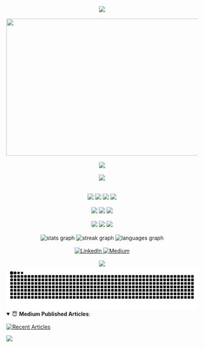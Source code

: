 <div align="center">

  <p>
    <img src="https://capsule-render.vercel.app/api?type=waving&height=100&width=200&color=gradient&section=header"/>
  </p>
  
  <img src="https://github.com/m7mdmaken/m7mdmaken/blob/main/output_optimized.gif?raw=true" width="720" height="360">
  
  <p>
    <img src="https://capsule-render.vercel.app/api?type=venom&height=200&color=gradient&text=Software%20Engineer%20-nl-%20Flutter%20Developer&fontColor=black&fontSize=40&animation=twinkling&fontAlign=40,60&fontAlignY=35,60&stroke=ffffff"/>
  </p>

  <p>
    <img src="https://capsule-render.vercel.app/api?type=speech&height=200&fontSize=25&color=gradient&text=Computer%20Engineer%20passionate%20about%20software%20development-nl-%20and%20mobile%20app%20development.%20Specialized%20in%20Flutter&fontColor=black&fontAlignY=35,55"/>
  </p>

  <br/>

  <div>
    <img src="https://img.shields.io/badge/Flutter-%2302569B.svg?&style=for-the-badge&logo=flutter&logoColor=white" height="40">
    <img src="https://img.shields.io/badge/Dart-%230175C2.svg?&style=for-the-badge&logo=dart&logoColor=white" height="40">
    <img src="https://img.shields.io/badge/GitHub-%23181717.svg?&style=for-the-badge&logo=github&logoColor=white" height="40">
    <img src="https://img.shields.io/badge/Firebase-%23FFCA28.svg?&style=for-the-badge&logo=firebase&logoColor=white" height="40">
  </div>
  
  <br/>

  <div>
    <img src="https://img.shields.io/badge/Postman-%23FF6C37.svg?&style=for-the-badge&logo=postman&logoColor=white" height="40">
    <img src="https://img.shields.io/badge/VS%20Code-%23007ACC.svg?&style=for-the-badge&logo=visualstudiocode&logoColor=white" height="40">
    <img src="https://img.shields.io/badge/Figma-%23F24E1E.svg?&style=for-the-badge&logo=figma&logoColor=white" height="40">
  </div>
  
  <br/>

  <div>
    <img src="https://img.shields.io/badge/Git-%23F05033.svg?&style=for-the-badge&logo=git&logoColor=white" height="40">
    <img src="https://img.shields.io/badge/Windows-%230078D6.svg?&style=for-the-badge&logo=windows&logoColor=white" height="40">
    <img src="https://img.shields.io/badge/C++-%2300599C.svg?&style=for-the-badge&logo=cplusplus&logoColor=white" height="40">
  </div>
  
  <br/>

  <div>
    <img src="https://github-readme-stats.vercel.app/api?username=m7mdmaken&show_icons=true&include_all_commits=true&count_private=true&theme=aura&hide_border=false" height="150" alt="stats graph"/>
    <img src="https://streak-stats.demolab.com?user=m7mdmaken&mode=daily&theme=aura&hide_border=false&border_radius=5" height="150" alt="streak graph"/>
    <img src="https://github-readme-stats.vercel.app/api/top-langs?username=m7mdmaken&layout=compact&card_width=320&langs_count=5&theme=aura&hide_border=false" height="150" alt="languages graph"/>
  </div>
  
  <br/>
  
  <div>
    <a href="https://www.linkedin.com/in/m7mdalmaken/" target="_blank">
      <img src="https://img.shields.io/badge/LinkedIn-0077B5?logo=linkedin&logoColor=white&style=for-the-badge" height="40" alt="LinkedIn"/>
    </a>
    <a href="https://medium.com/@m7mdmaken" target="_blank">
      <img src="https://img.shields.io/badge/Medium-12100E?logo=medium&logoColor=white&style=for-the-badge" height="40" alt="Medium"/>
    </a>
  </div>
  
  <br/>
  
  <img src="https://profile-counter.glitch.me/m7mdmaken/count.svg?"/>
  
  <br/>

  <picture>
    <source media="(prefers-color-scheme: dark)" srcset="https://raw.githubusercontent.com/m7mdmaken/m7mdmaken/output/github-contribution-grid-snake-dark.svg"/>
    <source media="(prefers-color-scheme: light)" srcset="https://raw.githubusercontent.com/m7mdmaken/m7mdmaken/output/github-contribution-grid-snake.svg"/>
    <img alt="github-snake" src="https://raw.githubusercontent.com/m7mdmaken/m7mdmaken/output/github-contribution-grid-snake.svg"/>
  </picture>
  
  <br/>

</div>
  <details open>
    <summary> 😇 <b>Medium Published Articles</b>: </summary>
    <br>
    <a href="https://github-read-medium.vercel.app/latest?username=m7mdmaken&limit=4&theme=nord" target="_blank">
      <img src="https://github-read-medium.vercel.app/latest?username=m7mdmaken&limit=4&theme=nord" alt="Recent Articles"/>
    </a>
  </details>
  
  <p>
    <img src="https://capsule-render.vercel.app/api?type=waving&height=100&color=gradient&section=footer&reversal=true"/>
  </p>

